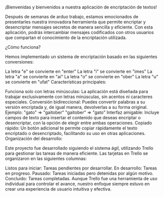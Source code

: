 ¡Bienvenidas y bienvenidos a nuestra aplicación de encriptación de textos!

Después de semanas de arduo trabajo, estamos emocionados de presentarles nuestra innovadora herramienta que permite encriptar y desencriptar mensajes secretos de manera sencilla y eficiente. Con esta aplicación, podrás intercambiar mensajes codificados con otros usuarios que compartan el conocimiento de la encriptación utilizada.

¿Cómo funciona?

Hemos implementado un sistema de encriptación basado en las siguientes conversiones:

La letra "e" se convierte en "enter"
La letra "i" se convierte en "imes"
La letra "a" se convierte en "ai"
La letra "o" se convierte en "ober"
La letra "u" se convierte en "ufat"
Características principales:

Funciona solo con letras minúsculas: La aplicación está diseñada para trabajar exclusivamente con letras minúsculas, sin acentos ni caracteres especiales.
Conversión bidireccional: Puedes convertir palabras a su versión encriptada y, de igual manera, devolverlas a su forma original.
Ejemplo:
"gato" => "gaitober"
"gaitober" => "gato"
Interfaz amigable: Incluye campos de texto para insertar el contenido que deseas encriptar o desencriptar, con la opción de elegir entre ambas operaciones.
Copiado rápido: Un botón adicional te permite copiar rápidamente el texto encriptado o desencriptado, facilitando su uso en otras aplicaciones.
Organización del desarrollo:

Este proyecto fue desarrollado siguiendo el sistema ágil, utilizando Trello para gestionar las tareas de manera eficiente. Las tarjetas en Trello se organizaron en las siguientes columnas:

Listos para iniciar: Tareas pendientes por desarrollar.
En desarrollo: Tareas en progreso.
Pausado: Tareas iniciadas pero detenidas por algún motivo.
Concluido: Tareas completadas.
Aunque Trello fue una herramienta de uso individual para controlar el avance, nuestro enfoque siempre estuvo en crear una experiencia de usuario intuitiva y efectiva.
